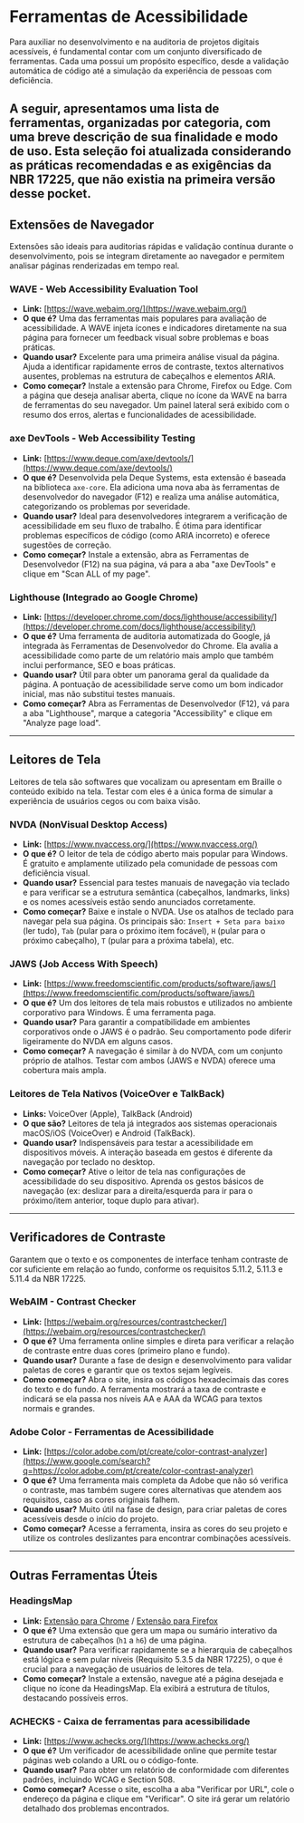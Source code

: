 # Ferramentas de Acessibilidade

Para auxiliar no desenvolvimento e na auditoria de projetos digitais acessíveis, é fundamental contar com um conjunto diversificado de ferramentas. Cada uma possui um propósito específico, desde a validação automática de código até a simulação da experiência de pessoas com deficiência.

A seguir, apresentamos uma lista de ferramentas, organizadas por categoria, com uma breve descrição de sua finalidade e modo de uso. Esta seleção foi atualizada considerando as práticas recomendadas e as exigências da NBR 17225, que não existia na primeira versão desse pocket.
-----

## Extensões de Navegador

Extensões são ideais para auditorias rápidas e validação contínua durante o desenvolvimento, pois se integram diretamente ao navegador e permitem analisar páginas renderizadas em tempo real.

### WAVE - Web Accessibility Evaluation Tool

  * **Link:** [https://wave.webaim.org/](https://wave.webaim.org/)
  * **O que é?** Uma das ferramentas mais populares para avaliação de acessibilidade. A WAVE injeta ícones e indicadores diretamente na sua página para fornecer um feedback visual sobre problemas e boas práticas.
  * **Quando usar?** Excelente para uma primeira análise visual da página. Ajuda a identificar rapidamente erros de contraste, textos alternativos ausentes, problemas na estrutura de cabeçalhos e elementos ARIA.
  * **Como começar?** Instale a extensão para Chrome, Firefox ou Edge. Com a página que deseja analisar aberta, clique no ícone da WAVE na barra de ferramentas do seu navegador. Um painel lateral será exibido com o resumo dos erros, alertas e funcionalidades de acessibilidade.

### axe DevTools - Web Accessibility Testing

  * **Link:** [https://www.deque.com/axe/devtools/](https://www.deque.com/axe/devtools/)
  * **O que é?** Desenvolvida pela Deque Systems, esta extensão é baseada na biblioteca `axe-core`. Ela adiciona uma nova aba às ferramentas de desenvolvedor do navegador (F12) e realiza uma análise automática, categorizando os problemas por severidade.
  * **Quando usar?** Ideal para desenvolvedores integrarem a verificação de acessibilidade em seu fluxo de trabalho. É ótima para identificar problemas específicos de código (como ARIA incorreto) e oferece sugestões de correção.
  * **Como começar?** Instale a extensão, abra as Ferramentas de Desenvolvedor (F12) na sua página, vá para a aba "axe DevTools" e clique em "Scan ALL of my page".

### Lighthouse (Integrado ao Google Chrome)

  * **Link:** [https://developer.chrome.com/docs/lighthouse/accessibility/](https://developer.chrome.com/docs/lighthouse/accessibility/)
  * **O que é?** Uma ferramenta de auditoria automatizada do Google, já integrada às Ferramentas de Desenvolvedor do Chrome. Ela avalia a acessibilidade como parte de um relatório mais amplo que também inclui performance, SEO e boas práticas.
  * **Quando usar?** Útil para obter um panorama geral da qualidade da página. A pontuação de acessibilidade serve como um bom indicador inicial, mas não substitui testes manuais.
  * **Como começar?** Abra as Ferramentas de Desenvolvedor (F12), vá para a aba "Lighthouse", marque a categoria "Accessibility" e clique em "Analyze page load".

-----

## Leitores de Tela

Leitores de tela são softwares que vocalizam ou apresentam em Braille o conteúdo exibido na tela. Testar com eles é a única forma de simular a experiência de usuários cegos ou com baixa visão.

### NVDA (NonVisual Desktop Access)

  * **Link:** [https://www.nvaccess.org/](https://www.nvaccess.org/)
  * **O que é?** O leitor de tela de código aberto mais popular para Windows. É gratuito e amplamente utilizado pela comunidade de pessoas com deficiência visual.
  * **Quando usar?** Essencial para testes manuais de navegação via teclado e para verificar se a estrutura semântica (cabeçalhos, landmarks, links) e os nomes acessíveis estão sendo anunciados corretamente.
  * **Como começar?** Baixe e instale o NVDA. Use os atalhos de teclado para navegar pela sua página. Os principais são: `Insert + Seta para baixo` (ler tudo), `Tab` (pular para o próximo item focável), `H` (pular para o próximo cabeçalho), `T` (pular para a próxima tabela), etc.

### JAWS (Job Access With Speech)

  * **Link:** [https://www.freedomscientific.com/products/software/jaws/](https://www.freedomscientific.com/products/software/jaws/)
  * **O que é?** Um dos leitores de tela mais robustos e utilizados no ambiente corporativo para Windows. É uma ferramenta paga.
  * **Quando usar?** Para garantir a compatibilidade em ambientes corporativos onde o JAWS é o padrão. Seu comportamento pode diferir ligeiramente do NVDA em alguns casos.
  * **Como começar?** A navegação é similar à do NVDA, com um conjunto próprio de atalhos. Testar com ambos (JAWS e NVDA) oferece uma cobertura mais ampla.

### Leitores de Tela Nativos (VoiceOver e TalkBack)

  * **Links:** VoiceOver (Apple), TalkBack (Android)
  * **O que são?** Leitores de tela já integrados aos sistemas operacionais macOS/iOS (VoiceOver) e Android (TalkBack).
  * **Quando usar?** Indispensáveis para testar a acessibilidade em dispositivos móveis. A interação baseada em gestos é diferente da navegação por teclado no desktop.
  * **Como começar?** Ative o leitor de tela nas configurações de acessibilidade do seu dispositivo. Aprenda os gestos básicos de navegação (ex: deslizar para a direita/esquerda para ir para o próximo/item anterior, toque duplo para ativar).

-----

## Verificadores de Contraste

Garantem que o texto e os componentes de interface tenham contraste de cor suficiente em relação ao fundo, conforme os requisitos 5.11.2, 5.11.3 e 5.11.4 da NBR 17225.

### WebAIM - Contrast Checker

  * **Link:** [https://webaim.org/resources/contrastchecker/](https://webaim.org/resources/contrastchecker/) 
  * **O que é?** Uma ferramenta online simples e direta para verificar a relação de contraste entre duas cores (primeiro plano e fundo).
  * **Quando usar?** Durante a fase de design e desenvolvimento para validar paletas de cores e garantir que os textos sejam legíveis.
  * **Como começar?** Abra o site, insira os códigos hexadecimais das cores do texto e do fundo. A ferramenta mostrará a taxa de contraste e indicará se ela passa nos níveis AA e AAA da WCAG para textos normais e grandes.

### Adobe Color - Ferramentas de Acessibilidade

  * **Link:** [https://color.adobe.com/pt/create/color-contrast-analyzer](https://www.google.com/search?q=https://color.adobe.com/pt/create/color-contrast-analyzer)
  * **O que é?** Uma ferramenta mais completa da Adobe que não só verifica o contraste, mas também sugere cores alternativas que atendem aos requisitos, caso as cores originais falhem.
  * **Quando usar?** Muito útil na fase de design, para criar paletas de cores acessíveis desde o início do projeto.
  * **Como começar?** Acesse a ferramenta, insira as cores do seu projeto e utilize os controles deslizantes para encontrar combinações acessíveis.

-----

## Outras Ferramentas Úteis

### HeadingsMap

  * **Link:** [Extensão para Chrome](https://www.google.com/search?q=https://chrome.google.com/webstore/detail/headingsmap/flbjommegcjonpdmenkdiocclhphjdmk) / [Extensão para Firefox](https://addons.mozilla.org/pt-BR/firefox/addon/headingsmap/)
  * **O que é?** Uma extensão que gera um mapa ou sumário interativo da estrutura de cabeçalhos (`h1` a `h6`) de uma página.
  * **Quando usar?** Para verificar rapidamente se a hierarquia de cabeçalhos está lógica e sem pular níveis (Requisito 5.3.5 da NBR 17225), o que é crucial para a navegação de usuários de leitores de tela.
  * **Como começar?** Instale a extensão, navegue até a página desejada e clique no ícone da HeadingsMap. Ela exibirá a estrutura de títulos, destacando possíveis erros.

### ACHECKS - Caixa de ferramentas para acessibilidade

  * **Link:** [https://www.achecks.org/](https://www.achecks.org/)
  * **O que é?** Um verificador de acessibilidade online que permite testar páginas web colando a URL ou o código-fonte.
  * **Quando usar?** Para obter um relatório de conformidade com diferentes padrões, incluindo WCAG e Section 508.
  * **Como começar?** Acesse o site, escolha a aba "Verificar por URL", cole o endereço da página e clique em "Verificar". O site irá gerar um relatório detalhado dos problemas encontrados.

